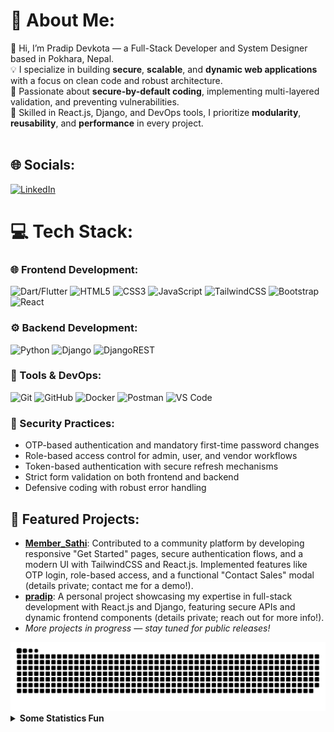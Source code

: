 # 💫 About Me:
👋 Hi, I’m Pradip Devkota — a Full-Stack Developer and System Designer based in Pokhara, Nepal.<br>
💡 I specialize in building **secure**, **scalable**, and **dynamic web applications** with a focus on clean code and robust architecture.<br>
🔐 Passionate about **secure-by-default coding**, implementing multi-layered validation, and preventing vulnerabilities.<br>
🧩 Skilled in React.js, Django, and DevOps tools, I prioritize **modularity**, **reusability**, and **performance** in every project.<br><br>

## 🌐 Socials:
[![LinkedIn](https://img.shields.io/badge/LinkedIn-%230077B5.svg?logo=linkedin&logoColor=white)](https://linkedin.com/in/pradip-devkota) 

# 💻 Tech Stack:
### 🌐 Frontend Development:
![Dart/Flutter](https://img.shields.io/badge/Dart/Flutter-%23092E20.svg?style=for-the-badge&logo=dart&logoColor=blue)
![HTML5](https://img.shields.io/badge/html5-%23E34F26.svg?style=for-the-badge&logo=html5&logoColor=white)
![CSS3](https://img.shields.io/badge/css3-%231572B6.svg?style=for-the-badge&logo=css3&logoColor=white)
![JavaScript](https://img.shields.io/badge/javascript-%23323330.svg?style=for-the-badge&logo=javascript&logoColor=%23F7DF1E)
![TailwindCSS](https://img.shields.io/badge/TailwindCSS-%2338B2AC.svg?style=for-the-badge&logo=tailwind-css&logoColor=white)
![Bootstrap](https://img.shields.io/badge/Bootstrap-%23563D7C.svg?style=for-the-badge&logo=bootstrap&logoColor=white)
![React](https://img.shields.io/badge/React-%2320232a.svg?style=for-the-badge&logo=react&logoColor=%2361DAFB)

### ⚙️ Backend Development:
![Python](https://img.shields.io/badge/Python-%2314354C.svg?style=for-the-badge&logo=python&logoColor=white)
![Django](https://img.shields.io/badge/Django-%23092E20.svg?style=for-the-badge&logo=django&logoColor=white)
![DjangoREST](https://img.shields.io/badge/DjangoREST-%23092E20.svg?style=for-the-badge&logo=django&logoColor=white)

### 🧰 Tools & DevOps:
![Git](https://img.shields.io/badge/Git-%23F05033.svg?style=for-the-badge&logo=git&logoColor=white)
![GitHub](https://img.shields.io/badge/GitHub-%23121011.svg?style=for-the-badge&logo=github&logoColor=white)
![Docker](https://img.shields.io/badge/Docker-%230db7ed.svg?style=for-the-badge&logo=docker&logoColor=white)
![Postman](https://img.shields.io/badge/Postman-%23FF6C37.svg?style=for-the-badge&logo=postman&logoColor=white)
![VS Code](https://img.shields.io/badge/VS%20Code-%23007ACC.svg?style=for-the-badge&logo=visual-studio-code&logoColor=white)

### 🔐 Security Practices:
- OTP-based authentication and mandatory first-time password changes
- Role-based access control for admin, user, and vendor workflows
- Token-based authentication with secure refresh mechanisms
- Strict form validation on both frontend and backend
- Defensive coding with robust error handling

## 🚀 Featured Projects:
- **[Member_Sathi](https://github.com/Membersathi/Member_Sathi/tree/pradip)**: Contributed to a community platform by developing responsive "Get Started" pages, secure authentication flows, and a modern UI with TailwindCSS and React.js. Implemented features like OTP login, role-based access, and a functional "Contact Sales" modal (details private; contact me for a demo!).
- **[pradip](https://github.com/pradev007/pradip)**: A personal project showcasing my expertise in full-stack development with React.js and Django, featuring secure APIs and dynamic frontend components (details private; reach out for more info!).
- *More projects in progress — stay tuned for public releases!*

<picture>
  <source
    media="(prefers-color-scheme: dark)"
    srcset="https://raw.githubusercontent.com/platane/snk/output/github-contribution-grid-snake-dark.svg"
  />
  <source
    media="(prefers-color-scheme: light)"
    srcset="https://raw.githubusercontent.com/platane/snk/output/github-contribution-grid-snake.svg"
  />
  <img
    alt="github contribution grid snake animation"
    src="https://raw.githubusercontent.com/platane/snk/output/github-contribution-grid-snake.svg"
  />
</picture>



<details>
<summary><b>Some Statistics Fun</b></summary>
<div align="center">
<img src='https://github-readme-stats.vercel.app/api?username=pradev007&show_icons=true&theme=tokyonight&count_private=true&line_height=40' align="left" />
<img src='https://github-readme-stats.vercel.app/api/top-langs/?username=pradev007&theme=tokyonight&hide_langs_below=4' />

[![trophy](https://github-profile-trophy.vercel.app/?username=pradev007&theme=onedark&row=1&column=7)](https://github.com/ryo-ma/github-profile-trophy)

[![GitHub Streak](https://streak-stats.demolab.com/?user=pradev007)](https://git.io/streak-stats)
![!](https://github-profile-summary-cards.vercel.app/api/cards/repos-per-language?username=pradev007&theme=dracula)
![!](https://github-profile-summary-cards.vercel.app/api/cards/most-commit-language?username=sudipkc3&theme=dracula)

## 🤝 Let’s Collaborate
I’m excited to collaborate on innovative projects or freelance opportunities. Reach out to discuss ideas or view my private repositories!

📫 Email: pradpdevkota007@gmail.com  
🏠 Address: Pokhara, Nepal  
</div>
</details>
